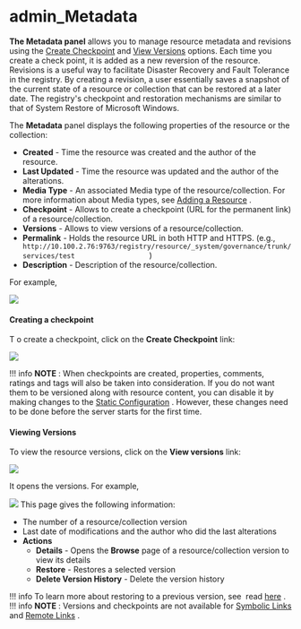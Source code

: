 # admin\_Metadata

**The Metadata panel** allows you to manage resource metadata and revisions using the [Create Checkpoint](#admin_Metadata-Checkpoint) and [View Versions](#admin_Metadata-Versions) options. Each time you create a check point, it is added as a new reversion of the resource. Revisions is a useful way to facilitate Disaster Recovery and Fault Tolerance in the registry. By creating a revision, a user essentially saves a snapshot of the current state of a resource or collection that can be restored at a later date. The registry's checkpoint and restoration mechanisms are similar to that of System Restore of Microsoft Windows.

The **Metadata** panel displays the following properties of the resource or the collection:

-   **Created** - Time the resource was created and the author of the resource.
-   **Last Updated** - Time the resource was updated and the author of the alterations.
-   **Media Type** - An associated Media type of the resource/collection. For more information about Media types, see [Adding a Resource](https://docs.wso2.com/display/ADMIN44x/Adding+a+Resource) .
-   **Checkpoint** - Allows to create a checkpoint (URL for the permanent link) of a resource/collection.
-   **Versions** - Allows to view versions of a resource/collection.
-   **Permalink** - Holds the resource URL in both HTTP and HTTPS. (e.g., `                     http://10.100.2.76:9763/registry/resource/_system/governance/trunk/services/test                   ` )
-   **Description** - Description of the resource/collection.

For example,

![](attachments/22185146/22514191.png)
#### Creating a checkpoint

T o create a checkpoint, click on the **Create Checkpoint** link:

![](attachments/126562605/126562606.png)

!!! info
**NOTE** : When checkpoints are created, properties, comments, ratings and tags will also be taken into consideration. If you do not want them to be versioned along with resource content, you can disable it by making changes to the [Static Configuration](https://docs.wso2.com/display/Governance460/Configuration+for+Static+%28One-time%29+and+Auto+Versioning+Resources) . However, these changes need to be done before the server starts for the first time.


#### Viewing Versions

To view the resource versions, click on the **View versions** link:

![](attachments/126562605/126562611.png)

It opens the versions. For example,

![](attachments/22185146/22514195.png)
This page gives the following information:

-   The number of a resource/collection version
-   Last date of modifications and the author who did the last alterations
-   **Actions**
    -   **Details** - Opens the **Browse** page of a resource/collection version to view its details
    -   **Restore** - Restores a selected version
    -   **Delete Version History** - Delete the version history

!!! info
To learn more about restoring to a previous version, see  read [here](https://docs.wso2.com/display/Governance460/Managing+Versions+of+a+Resource) .
!!! info
**NOTE** : Versions and checkpoints are not available for [Symbolic Links](https://docs.wso2.com/display/Governance460/Link+Creation#LinkCreation-ASymbolicLink) and [Remote Links](https://docs.wso2.com/display/Governance460/Link+Creation#LinkCreation-ARemoteLink) .


